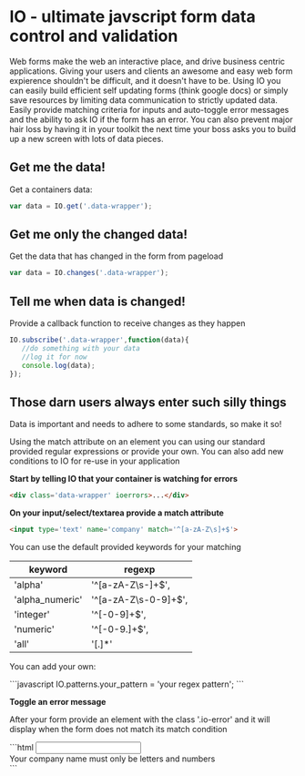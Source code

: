 <h1>IO - ultimate javscript form data control and validation</h1>

<p>Web forms make the web an interactive place, and drive business centric applications. Giving your users and
clients an awesome and easy web form expierence shouldn't be difficult, and it doesn't have to be. Using IO you
can easily build efficient self updating forms (think google docs) or simply save resources by limiting data
communication to strictly updated data. Easily provide matching criteria for inputs and auto-toggle error messages
and the ability to ask IO if the form has an error.
You can also prevent major hair loss by having it in your toolkit the next
time your boss asks you to build up a new screen with lots of data pieces.</p>

<h2>Get me the data!</h2>
<p>Get a containers data:</p>

```javascript
var data = IO.get('.data-wrapper');
```

<h2>Get me only the changed data!</h2>
<p>Get the data that has changed in the form from pageload</p>

```javascript
var data = IO.changes('.data-wrapper');
```

<h2>Tell me when data is changed!</h2>
<p>Provide a callback function to receive changes as they happen</p>

```javascript
IO.subscribe('.data-wrapper',function(data){
   //do something with your data
   //log it for now
   console.log(data);
});
```

<h2>Those darn users always enter such silly things</h2>
<p>Data is important and needs to adhere to some standards, so make it so!</p>
<p>Using the match attribute on an element you can using our standard provided regular expressions or provide your
own. You can also add new conditions to IO for re-use in your application</p>

<b>Start by telling IO that your container is watching for errors</b>
```html
<div class='data-wrapper' ioerrors>...</div>
```

<b>On your input/select/textarea provide a match attribute</b>
```html
<input type='text' name='company' match='^[a-zA-Z\s]+$'>
```

<p>You can use the default provided keywords for your matching</p>

keyword | regexp
------- | ---------
'alpha'|'^[a-zA-Z\s\-]+$',
'alpha_numeric'|'^[a-zA-Z\s\-0-9]+$',
'integer'|'^[\-0-9]+$',
'numeric'|'^[\-0-9\.]+$',
'all'|'[.]*'

<p>You can add your own:</p>
```javascript
IO.patterns.your_pattern = 'your regex pattern';
```

<b>Toggle an error message</b>
<p>After your form provide an element with the class '.io-error' and it will display when the form does not match
its match condition</p>
```html
<input type='text' name='company' pattern='alpha_numeric'>
<div class='io-error'>Your company name must only be letters and numbers</div>
```
